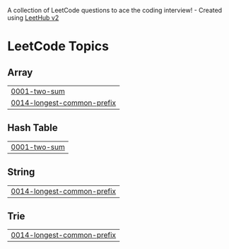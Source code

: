 A collection of LeetCode questions to ace the coding interview! - Created using [LeetHub v2](https://github.com/arunbhardwaj/LeetHub-2.0)
<!---LeetCode Topics Start-->
# LeetCode Topics
## Array
|  |
| ------- |
| [0001-two-sum](https://github.com/sinan-prvt/LeetCode/tree/master/0001-two-sum) |
| [0014-longest-common-prefix](https://github.com/sinan-prvt/LeetCode/tree/master/0014-longest-common-prefix) |
## Hash Table
|  |
| ------- |
| [0001-two-sum](https://github.com/sinan-prvt/LeetCode/tree/master/0001-two-sum) |
## String
|  |
| ------- |
| [0014-longest-common-prefix](https://github.com/sinan-prvt/LeetCode/tree/master/0014-longest-common-prefix) |
## Trie
|  |
| ------- |
| [0014-longest-common-prefix](https://github.com/sinan-prvt/LeetCode/tree/master/0014-longest-common-prefix) |
<!---LeetCode Topics End-->